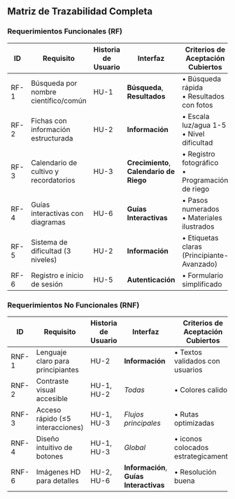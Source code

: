 ## Matriz de Trazabilidad Completa

### Requerimientos Funcionales (RF)
| ID   | Requisito                               | Historia de Usuario | Interfaz              | Criterios de Aceptación Cubiertos      | Estado  |
|------|-----------------------------------------|---------------------|-----------------------|----------------------------------------|---------|
| RF-1 | Búsqueda por nombre científico/común   | HU-1                | **Búsqueda**, **Resultados** | • Búsqueda rápida<br>• Resultados con fotos | ✅      |
| RF-2 | Fichas con información estructurada    | HU-2                | **Información**       | • Escala luz/agua 1-5<br>• Nivel dificultad | ✅      |
| RF-3 | Calendario de cultivo y recordatorios | HU-3                | **Crecimiento**, **Calendario de Riego** | • Registro fotográfico<br>• Programación de riego | ✅      |
| RF-4 | Guías interactivas con diagramas       | HU-6                | **Guías Interactivas** | • Pasos numerados<br>• Materiales ilustrados | ✅      |
| RF-5 | Sistema de dificultad (3 niveles)      | HU-2                | **Información**       | • Etiquetas claras (Principiante-Avanzado) | ✅      |
| RF-6 | Registro e inicio de sesión            | HU-5                | **Autenticación**     | • Formulario simplificado              | ✅      |

### Requerimientos No Funcionales (RNF)
| ID   | Requisito                               | Historia de Usuario | Interfaz              | Criterios de Aceptación Cubiertos      | Estado  |
|------|-----------------------------------------|---------------------|-----------------------|----------------------------------------|---------|
| RNF-1| Lenguaje claro para principiantes      | HU-2                | **Información**       | • Textos validados con usuarios        | ✅      |
| RNF-2| Contraste visual accesible              | HU-1, HU-2          | *Todas*               | • Colores calidos                     | ✅      |
| RNF-3| Acceso rápido (≤5 interacciones)        | HU-1, HU-3          | *Flujos principales*  | • Rutas optimizadas                    | ✅      |
| RNF-4| Diseño intuitivo de botones             | HU-1, HU-3          | *Global*              | • iconos colocados estrategicamente               | ✅      |
| RNF-6| Imágenes HD para detalles               | HU-2, HU-6          | **Información**, **Guías Interactivas** | • Resolución buena        | ✅      |